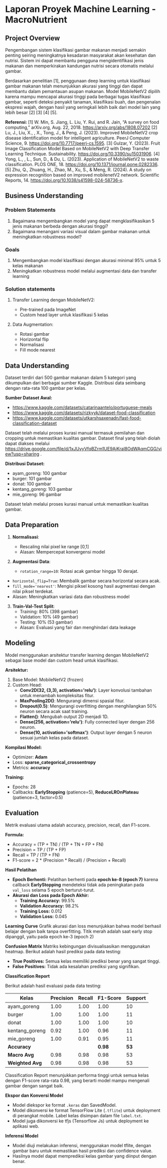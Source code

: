 # Laporan Proyek Machine Learning - MacroNutrient

## Project Overview
Pengembangan sistem klasifikasi gambar makanan menjadi semakin penting seiring meningkatnya kesadaran masyarakat akan kesehatan dan nutrisi. Sistem ini dapat membantu pengguna mengidentifikasi jenis makanan dan memperkirakan kandungan nutrisi secara otomatis melalui gambar.

Berdasarkan penelitian [1], penggunaan deep learning untuk klasifikasi gambar makanan telah menunjukkan akurasi yang tinggi dan dapat membantu dalam pemantauan asupan makanan. Model MobileNetV2 dipilih karena mampu mencapai akurasi tinggi pada berbagai tugas klasifikasi gambar, seperti deteksi penyakit tanaman, klasifikasi buah, dan pengenalan ekspresi wajah, dengan hasil yang seringkali lebih baik dari model lain yang lebih besar [2] [3] [4] [5].

**Referensi:**
[1] W. Min, S. Jiang, L. Liu, Y. Rui, and R. Jain, “A survey on food computing,” arXiv.org, Aug. 22, 2018. https://arxiv.org/abs/1808.07202
[2] Lu, J., Liu, X., , X., Tong, J., & Peng, J. (2023). Improved MobileNetV2 crop disease identification model for intelligent agriculture. PeerJ Computer Science, 9. https://doi.org/10.7717/peerj-cs.1595.
[3] Gulzar, Y. (2023). Fruit Image Classification Model Based on MobileNetV2 with Deep Transfer Learning Technique. Sustainability. https://doi.org/10.3390/su15031906.
[4] Yong, L., , L., Sun, D., & Du, L. (2023). Application of MobileNetV2 to waste classification. PLOS ONE, 18. https://doi.org/10.1371/journal.pone.0282336.
[5] Zhu, Q., Zhuang, H., Zhao, M., Xu, S., & Meng, R. (2024). A study on expression recognition based on improved mobilenetV2 network. Scientific Reports, 14. https://doi.org/10.1038/s41598-024-58736-x.

## Business Understanding

### Problem Statements
1. Bagaimana mengembangkan model yang dapat mengklasifikasikan 5 jenis makanan berbeda dengan akurasi tinggi?
2. Bagaimana menangani variasi visual dalam gambar makanan untuk meningkatkan robustness model?

### Goals
1. Mengembangkan model klasifikasi dengan akurasi minimal 95% untuk 5 kelas makanan
2. Meningkatkan robustness model melalui augmentasi data dan transfer learning

### Solution statements
1. Transfer Learning dengan MobileNetV2:
   - Pre-trained pada ImageNet
   - Custom head layer untuk klasifikasi 5 kelas

2. Data Augmentation:
   - Rotasi gambar
   - Horizontal flip
   - Normalisasi
   - Fill mode nearest

## Data Understanding
Dataset terdiri dari 500 gambar makanan dalam 5 kategori yang dikumpulkan dari berbagai sumber Kaggle. Distribusi data seimbang dengan rata-rata 100 gambar per kelas.

**Sumber Dataset Awal:**
- https://www.kaggle.com/datasets/catarinaantelo/portuguese-meals
- https://www.kaggle.com/datasets/rizkyyk/dataset-food-classification
- https://www.kaggle.com/datasets/utkarshsaxenadn/fast-food-classification-dataset

Dataset telah melalui proses kurasi manual termasuk pemilahan dan cropping untuk memastikan kualitas gambar. Dataset final yang telah diolah dapat diakses melalui https://drive.google.com/file/d/1xJUvyVfqBZrm1UE9AjKral8OdWAqmCGG/view?usp=sharing .

**Distribusi Dataset:**
- ayam_goreng: 100 gambar
- burger: 101 gambar
- donat: 100 gambar
- kentang_goreng: 103 gambar
- mie_goreng: 96 gambar

Dataset telah melalui proses kurasi manual untuk memastikan kualitas gambar.

## Data Preparation
1. **Normalisasi**: 
   - Rescaling nilai pixel ke range [0,1]
   - Alasan: Mempercepat konvergensi model

2. **Augmentasi Data**:
   - `rotation_range=10`: Rotasi acak gambar hingga 10 derajat.
  - `horizontal_flip=True`: Membalik gambar secara horizontal secara acak.
  - `fill_mode='nearest'`: Mengisi piksel kosong hasil augmentasi dengan nilai piksel terdekat.
   - Alasan: Meningkatkan variasi data dan robustness model

3. **Train-Val-Test Split**:
   - Training: 80% (398 gambar)
   - Validation: 10% (49 gambar)
   - Testing: 10% (53 gambar)
   - Alasan: Evaluasi yang fair dan menghindari data leakage

## Modeling
Model menggunakan arsitektur transfer learning dengan MobileNetV2 sebagai base model dan custom head untuk klasifikasi.

**Arsitektur:**
1. Base Model: MobileNetV2 (frozen)
2. Custom Head:
   - **Conv2D(32, (3,3), activation='relu')**: Layer konvolusi tambahan untuk menambah kompleksitas fitur.
   - **MaxPooling2D()**: Mengurangi dimensi spasial fitur.
   - **Dropout(0.5)**: Mengurangi overfitting dengan menghilangkan 50% neuron secara acak saat training.
   - **Flatten()**: Mengubah output 2D menjadi 1D.
   - **Dense(256, activation='relu')**: Fully connected layer dengan 256 neuron.
   - **Dense(10, activation='softmax')**: Output layer dengan 5 neuron sesuai jumlah kelas pada dataset.

**Kompilasi Model:**
   - Optimizer: **Adam**
   - Loss: **sparse_categorical_crossentropy**
   - Metrics: **accuracy**

**Training:**
   - Epochs: 28
   - Callbacks: **EarlyStopping** (patience=5), **ReduceLROnPlateau** (patience=3, factor=0.5)

## Evaluation
Metrik evaluasi utama adalah accuracy, precision, recall, dan F1-score.

**Formula:**
- Accuracy = (TP + TN) / (TP + TN + FP + FN)
- Precision = TP / (TP + FP)
- Recall = TP / (TP + FN)
- F1-score = 2 * (Precision * Recall) / (Precision + Recall)

**Hasil Pelatihan**
- **Epoch Berhenti:** Pelatihan berhenti pada **epoch ke-8 (epoch 7)** karena callback **EarlyStopping** mendeteksi tidak ada peningkatan pada `val_loss` selama 5 epoch berturut-turut.
- **Akurasi dan Loss pada Epoch Akhir:**
  - **Training Accuracy:** 99.5%
  - **Validation Accuracy:** 98.2%
  - **Training Loss:** 0.012
  - **Validation Loss:** 0.045

**Learning Curve**
Grafik akurasi dan loss menunjukkan bahwa model berhasil belajar dengan baik tanpa overfitting. Titik merah adalah saat early stop dipanggil, yaitu pada epoch ke-3 (epoch 2)

**Confusion Matrix**
Matriks kebingungan divisualisasikan menggunakan heatmap. Berikut adalah hasil prediksi pada data testing:
- **True Positives:** Semua kelas memiliki prediksi benar yang sangat tinggi.
- **False Positives:** Tidak ada kesalahan prediksi yang signifikan.

**Classification Report**

Berikut adalah hasil evaluasi pada data testing:

| Kelas            | Precision | Recall | F1-Score | Support |
|------------------|-----------|--------|----------|---------|
| ayam_goreng      | 1.00      | 1.00   | 1.00     | 10      |
| burger           | 1.00      | 1.00   | 1.00     | 11      |
| donat            | 1.00      | 1.00   | 1.00     | 10      |
| kentang_goreng   | 0.92      | 1.00   | 0.96     | 11      |
| mie_goreng       | 1.00      | 0.91   | 0.95     | 11      |
| **Accuracy**     |           |        | **0.98** | **53**  |
| **Macro Avg**    | 0.98      | 0.98   | 0.98     | 53      |
| **Weighted Avg** | 0.98      | 0.98   | 0.98     | 53      |

Classification Report menunjukkan performa tinggi untuk semua kelas dengan F1-score rata-rata 0.98, yang berarti model mampu mengenali gambar dengan sangat baik.

**Ekspor dan Konversi Model**
- Model diekspor ke format `.keras` dan SavedModel.
- Model dikonversi ke format TensorFlow Lite (`.tflite`) untuk deployment di perangkat mobile. Label kelas disimpan dalam file `label.txt`.
- Model juga dikonversi ke tfjs (Tensorflow Js) untuk deployment ke aplikasi web.

**Inferensi Model**
- Model diuji melakukan inferensi, menggunakan model tflite, dengan gambar baru untuk memastikan hasil prediksi dan confidence value.
- Hasilnya model dapat memprediksi kelas gambar yang diinput dengan benar.